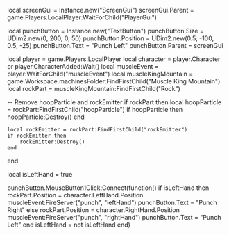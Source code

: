 local screenGui = Instance.new("ScreenGui")
screenGui.Parent = game.Players.LocalPlayer:WaitForChild("PlayerGui")

local punchButton = Instance.new("TextButton")
punchButton.Size = UDim2.new(0, 200, 0, 50)
punchButton.Position = UDim2.new(0.5, -100, 0.5, -25)
punchButton.Text = "Punch Left"
punchButton.Parent = screenGui

local player = game.Players.LocalPlayer
local character = player.Character or player.CharacterAdded:Wait()
local muscleEvent = player:WaitForChild("muscleEvent")
local muscleKingMountain = game.Workspace.machinesFolder:FindFirstChild("Muscle King Mountain")
local rockPart = muscleKingMountain:FindFirstChild("Rock")

-- Remove hoopParticle and rockEmitter
if rockPart then
    local hoopParticle = rockPart:FindFirstChild("hoopParticle")
    if hoopParticle then
        hoopParticle:Destroy()
    end

    local rockEmitter = rockPart:FindFirstChild("rockEmitter")
    if rockEmitter then
        rockEmitter:Destroy()
    end
end

local isLeftHand = true

punchButton.MouseButton1Click:Connect(function()
    if isLeftHand then
        rockPart.Position = character.LeftHand.Position
        muscleEvent:FireServer("punch", "leftHand")
        punchButton.Text = "Punch Right"
    else
        rockPart.Position = character.RightHand.Position
        muscleEvent:FireServer("punch", "rightHand")
        punchButton.Text = "Punch Left"
    end
    isLeftHand = not isLeftHand
end)
